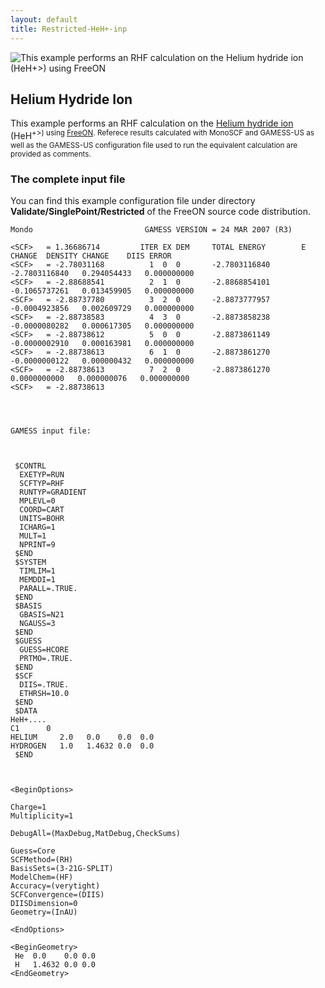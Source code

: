 ```yaml
---
layout: default
title: Restricted-HeH+-inp
---
```


![This example performs an RHF calculation on the [Helium hydride ion](http://en.wikipedia.org/wiki/Helium_hydride_ion) (HeH<sup>+\>) using [FreeON](http://freeon.org) ](HeH+_MO.png "This example performs an RHF calculation on the Helium hydride ion (HeH+>) using FreeON ")

Helium Hydride Ion
------------------

This example performs an RHF calculation on the [Helium hydride ion](http://en.wikipedia.org/wiki/Helium_hydride_ion) (HeH<sup>+\>) using [FreeON](http://freeon.org). Referece results calculated with MonoSCF and GAMESS-US as well as the GAMESS-US configuration file used to run the equivalent calculation are provided as comments.

### The complete input file

You can find this example configuration file under directory **Validate/SinglePoint/Restricted** of the FreeON source code distribution.


    Mondo                         GAMESS VERSION = 24 MAR 2007 (R3)

    <SCF>   = 1.36686714         ITER EX DEM     TOTAL ENERGY        E CHANGE  DENSITY CHANGE    DIIS ERROR
    <SCF>   = -2.78031168          1  0  0       -2.7803116840    -2.7803116840   0.294054433   0.000000000
    <SCF>   = -2.88688541          2  1  0       -2.8868854101    -0.1065737261   0.013459905   0.000000000
    <SCF>   = -2.88737780          3  2  0       -2.8873777957    -0.0004923856   0.002609729   0.000000000
    <SCF>   = -2.88738583          4  3  0       -2.8873858238    -0.0000080282   0.000617305   0.000000000
    <SCF>   = -2.88738612          5  0  0       -2.8873861149    -0.0000002910   0.000163981   0.000000000
    <SCF>   = -2.88738613          6  1  0       -2.8873861270    -0.0000000122   0.000000432   0.000000000
    <SCF>   = -2.88738613          7  2  0       -2.8873861270     0.0000000000   0.000000076   0.000000000
    <SCF>   = -2.88738613




    GAMESS input file:



     $CONTRL
      EXETYP=RUN
      SCFTYP=RHF
      RUNTYP=GRADIENT
      MPLEVL=0
      COORD=CART
      UNITS=BOHR
      ICHARG=1
      MULT=1
      NPRINT=9
     $END
     $SYSTEM
      TIMLIM=1
      MEMDDI=1
      PARALL=.TRUE.
     $END
     $BASIS
      GBASIS=N21
      NGAUSS=3
     $END
     $GUESS
      GUESS=HCORE
      PRTMO=.TRUE.
     $END
     $SCF
      DIIS=.TRUE.
      ETHRSH=10.0
     $END
     $DATA
    HeH+....
    C1      0
    HELIUM     2.0   0.0    0.0  0.0
    HYDROGEN   1.0   1.4632 0.0  0.0
     $END



    <BeginOptions>

    Charge=1
    Multiplicity=1

    DebugAll=(MaxDebug,MatDebug,CheckSums)

    Guess=Core
    SCFMethod=(RH)
    BasisSets=(3-21G-SPLIT)
    ModelChem=(HF)
    Accuracy=(verytight)
    SCFConvergence=(DIIS)
    DIISDimension=0
    Geometry=(InAU)

    <EndOptions>

    <BeginGeometry>
     He  0.0    0.0 0.0
     H   1.4632 0.0 0.0
    <EndGeometry>
